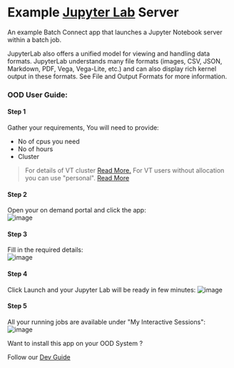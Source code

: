 # Example [Jupyter Lab](https://jupyterlab.readthedocs.io/en/stable/getting_started/overview.html) Server

An example Batch Connect app that launches a Jupyter Notebook server within a
batch job.

JupyterLab also offers a unified model for viewing and handling data formats. JupyterLab understands many file formats (images, CSV, JSON, Markdown, PDF, Vega, Vega-Lite, etc.) and can also display rich kernel output in these formats. See File and Output Formats for more information.


### OOD User Guide:
#### Step 1 
Gather your requirements, You will need to provide: 
- No of cpus you need  
- No of hours  
- Cluster
> For details of VT cluster [Read More.](https://arc-rtd.readthedocs.io/en/latest/resources/compute.html)
> For VT users without allocation you can use "personal". [Read More](https://arc-rtd.readthedocs.io/en/latest/usage/allocations.html#allocations)

#### Step 2 
Open your on demand portal and click the app:   
![image](https://user-images.githubusercontent.com/4628915/136077633-50ea6952-399f-494d-8ef9-244ed2d37fcd.png)


#### Step 3 
Fill in the required details:    
![image](https://user-images.githubusercontent.com/4628915/136077790-7d857c16-c2f9-4cfa-9d02-a3b8d1f62fa0.png)


#### Step 4 
Click Launch and your Jupyter Lab will be ready in few minutes: 
![image](https://user-images.githubusercontent.com/4628915/136078123-747b32f3-c117-4113-a46a-e1d7f380d397.png)


#### Step 5 
All your running jobs are available under "My Interactive Sessions":    
![image](https://user-images.githubusercontent.com/4628915/136078473-372c3fb1-892c-4a74-ae00-91cd1b7e2868.png)


Want to install this app on your OOD System ? 

Follow our [Dev Guide](./DevGuide.md)
